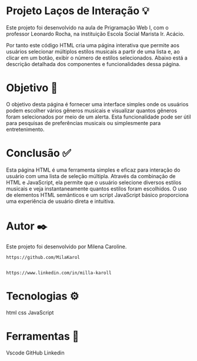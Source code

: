 # Projeto Laços de Interação 💡

Este projeto foi desenvolvido na aula de Prigramação Web I, com o professor Leonardo Rocha, na instituição Escola Social Marista Ir. Acácio. 

Por tanto este código HTML cria uma página interativa que permite aos usuários selecionar múltiplos estilos musicais a partir de uma lista e, ao clicar em um botão, exibir o número de estilos selecionados. Abaixo está a descrição detalhada dos componentes e funcionalidades dessa página.

# Objetivo 📌
O objetivo desta página é fornecer uma interface simples onde os usuários podem escolher vários gêneros musicais e visualizar quantos gêneros foram selecionados por meio de um alerta. Esta funcionalidade pode ser útil para pesquisas de preferências musicais ou simplesmente para entretenimento.


# Conclusão ✅
Esta página HTML é uma ferramenta simples e eficaz para interação do usuário com uma lista de seleção múltipla. Através da combinação de HTML e JavaScript, ela permite que o usuário selecione diversos estilos musicais e veja instantaneamente quantos estilos foram escolhidos. O uso de elementos HTML semânticos e um script JavaScript básico proporciona uma experiência de usuário direta e intuitiva.


 
# Autor ✒️
Este projeto foi desenvolvido por Milena Caroline.

```
https://github.com/MilaKarol
```
```

https://www.linkedin.com/in/milla-karoll
```


# Tecnologias ⚙️
html
css
JavaScript

# Ferramentas 🔧
Vscode
GitHub
Linkedin
